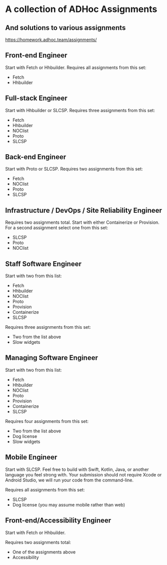 # A collection of ADHoc Assignments

## And solutions to various assignments

https://homework.adhoc.team/assignments/

## Front-end Engineer

Start with Fetch or Hhbuilder.
Requires all assignments from this set:

- Fetch
- Hhbuilder

## Full-stack Engineer

Start with Hhbuilder or SLCSP.
Requires three assignments from this set:

- Fetch
- Hhbuilder
- NOClist
- Proto
- SLCSP

## Back-end Engineer

Start with Proto or SLCSP.
Requires two assignments from this set:

- Fetch
- NOClist
- Proto
- SLCSP

## Infrastructure / DevOps / Site Reliability Engineer

Requires two assignments total.
Start with either Containerize or Provision.
For a second assignment select one from this set:

- SLCSP
- Proto
- NOClist

## Staff Software Engineer

Start with two from this list:

- Fetch
- Hhbuilder
- NOClist
- Proto
- Provision
- Containerize
- SLCSP

Requires three assignments from this set:

- Two from the list above
- Slow widgets

## Managing Software Engineer

Start with two from this list:

- Fetch
- Hhbuilder
- NOClist
- Proto
- Provision
- Containerize
- SLCSP

Requires four assignments from this set:

- Two from the list above
- Dog license
- Slow widgets

## Mobile Engineer

Start with SLCSP. Feel free to build with Swift, Kotlin, Java, or another language you feel strong with. Your submission should not require Xcode or Android Studio, we will run your code from the command-line.

Requires all assignments from this set:

- SLCSP
- Dog license (you may assume mobile rather than web)

## Front-end/Accessibility Engineer

Start with Fetch or Hhbuilder.

Requires two assignments total:

- One of the assignments above
- Accessibility
